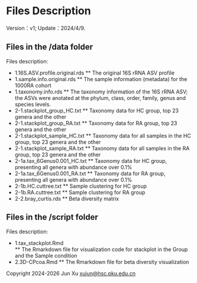 # Files Description

Version：v1;
Update：2024/4/9.

## Files in the /data folder
Files description:
- 1.16S.ASV.profile.original.rds
  ** The original 16S rRNA ASV profile
- 1.sample.info.original.rds
  ** The sample information (metadata) for the 1000RA cohort
- 1.taxonomy.info.rds
  ** The taxonomy information of the 16S rRNA ASV; the ASVs were anotated at the phylum, class, order, family, genus and species levels.
- 2-1.stackplot_group_HC.txt
  ** Taxonomy data for HC group, top 23 genera and the other
- 2-1.stackplot_group_RA.txt
  ** Taxonomy data for RA group, top 23 genera and the other
- 2-1.stackplot_sample_HC.txt
  ** Taxonomy data for all samples in the HC group, top 23 genera and the other
- 2-1.stackplot_sample_RA.txt
  ** Taxonomy data for all samples in the RA group, top 23 genera and the other
- 2-1a.tax_6Genus0.001_HC.txt
  ** Taxonomy data for HC group, presenting all genera with abundance over 0.1%
- 2-1a.tax_6Genus0.001_RA.txt
  ** Taxonomy data for RA group, presenting all genera with abundance over 0.1%
- 2-1b.HC.cuttree.txt
  ** Sample clustering for HC group
- 2-1b.RA.cuttree.txt
  ** Sample clustering for RA group
- 2-2.bray_curtis.rds
  ** Beta diversity matrix

## Files in the /script folder
Files description:
- 1.tax_stackplot.Rmd                 
  ** The Rmarkdown file for visualization code for stackplot in the Group and the Sample condition
- 2.3D-CPcoa.Rmd
  ** The Rmarkdown file for beta diversity visualization




Copyright 2024-2026 Jun Xu <xujun@hsc.pku.edu.cn>

